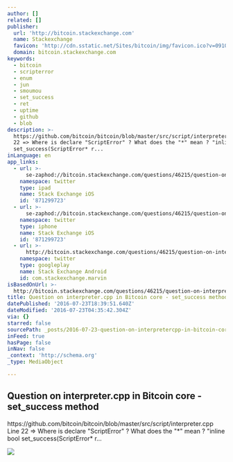 ```yaml
---
author: []
related: []
publisher:
  url: 'http://bitcoin.stackexchange.com'
  name: Stackexchange
  favicon: 'http://cdn.sstatic.net/Sites/bitcoin/img/favicon.ico?v=0910168c5c65'
  domain: bitcoin.stackexchange.com
keywords:
  - bitcoin
  - scripterror
  - enum
  - jun
  - smoumou
  - set_success
  - ret
  - uptime
  - github
  - blob
description: >-
  https://github.com/bitcoin/bitcoin/blob/master/src/script/interpreter.cpp Line
  22 => Where is declare "ScriptError" ? What does the "*" mean ? "inline bool
  set_success(ScriptError* r...
inLanguage: en
app_links:
  - url: >-
      se-zaphod://bitcoin.stackexchange.com/questions/46215/question-on-interpreter-cpp-in-bitcoin-core-set-success-method
    namespace: twitter
    type: ipad
    name: Stack Exchange iOS
    id: '871299723'
  - url: >-
      se-zaphod://bitcoin.stackexchange.com/questions/46215/question-on-interpreter-cpp-in-bitcoin-core-set-success-method
    namespace: twitter
    type: iphone
    name: Stack Exchange iOS
    id: '871299723'
  - url: >-
      http://bitcoin.stackexchange.com/questions/46215/question-on-interpreter-cpp-in-bitcoin-core-set-success-method
    namespace: twitter
    type: googleplay
    name: Stack Exchange Android
    id: com.stackexchange.marvin
isBasedOnUrl: >-
  http://bitcoin.stackexchange.com/questions/46215/question-on-interpreter-cpp-in-bitcoin-core-set-success-method
title: Question on interpreter.cpp in Bitcoin core - set_success method
datePublished: '2016-07-23T18:39:51.640Z'
dateModified: '2016-07-23T04:35:42.304Z'
via: {}
starred: false
sourcePath: _posts/2016-07-23-question-on-interpretercpp-in-bitcoin-core-set_success-me.md
inFeed: true
hasPage: false
inNav: false
_context: 'http://schema.org'
_type: MediaObject

---
```

<article style=""><h1>Question on interpreter.cpp in Bitcoin core - set_success method</h1><p>https://github.com/bitcoin/bitcoin/blob/master/src/script/interpreter.cpp Line 22 =&gt; Where is declare "ScriptError" ? What does the "*" mean ? "inline bool set_success(ScriptError* r...</p><img src="http://cdn.sstatic.net/Sites/bitcoin/img/apple-touch-icon.png?v=a43e5a337e6b&amp;a" /></article>